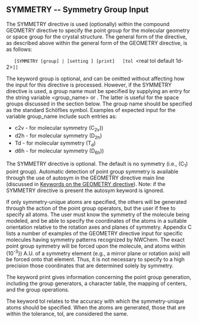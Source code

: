 SYMMETRY -- Symmetry Group Input
--------------------------------

The SYMMETRY directive is used (optionally) within the compound GEOMETRY directive to specify the point group for the molecular geometry or space group for the crystal structure. The general form of the directive, as described above within the general form of the GEOMETRY directive, is as follows:

`   [SYMMETRY [group] `<string group_name>`|`<integer group number>` [setting `<integer setting>`] [print]   [tol `<real tol default 1d-2>`]]`

The keyword group is optional, and can be omitted without affecting how the input for this directive is processed. However, if the SYMMETRY directive is used, a group name must be specified by supplying an entry for the string variable <group_name> or <group number>. The latter is useful for the space groups discussed in the section below. The group name should be specified as the standard Schöflies symbol. Examples of expected input for the variable group_name include such entries as:

-   c2v - for molecular symmetry \(C<sub>2v</sub>)\)
-   d2h - for molecular symmetry \(D<sub>2h</sub>\)
-   Td - for molecular symmetry \(T<sub>d</sub>\)
-   d6h - for molecular symmetry \(D<sub>6h</sub>)\)

The SYMMETRY directive is optional. The default is no symmetry (i.e., \(C<sub>1</sub>\) point group). Automatic detection of point group symmetry is available through the use of autosym in the GEOMETRY directive main line (discussed in [Keywords on the GEOMETRY directive](https://github.com/nwchemgit/nwchem/wiki/Keywords-on-the-GEOMETRY-directive)). Note: if the SYMMETRY directive is present the autosym keyword is ignored.

If only symmetry-unique atoms are specified, the others will be generated through the action of the point group operators, but the user if free to specify all atoms. The user must know the symmetry of the molecule being modeled, and be able to specify the coordinates of the atoms in a suitable orientation relative to the rotation axes and planes of symmetry. Appendix C lists a number of examples of the GEOMETRY directive input for specific molecules having symmetry patterns recognized by NWChem. The exact point group symmetry will be forced upon the molecule, and atoms within \(10<sup>-3</sup>}\) A.U. of a symmetry element (e.g., a mirror plane or rotation axis) will be forced onto that element. Thus, it is not necessary to specify to a high precision those coordinates that are determined solely by symmetry.

The keyword print gives information concerning the point group generation, including the group generators, a character table, the mapping of centers, and the group operations.

The keyword tol relates to the accuracy with which the symmetry-unique atoms should be specified. When the atoms are generated, those that are within the tolerance, tol, are considered the same.